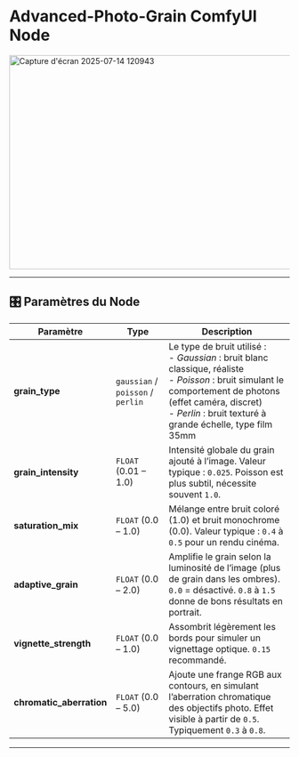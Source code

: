 # Advanced-Photo-Grain ComfyUI Node
<img width="515" height="385" alt="Capture d'écran 2025-07-14 120943" src="https://github.com/user-attachments/assets/2e39857b-63da-4604-9a67-ee6d35ec3a54" />

---

## 🎛️ Paramètres du Node

| Paramètre | Type | Description |
|----------|------|-------------|
| **grain_type** | `gaussian` / `poisson` / `perlin` | Le type de bruit utilisé :<br> - *Gaussian* : bruit blanc classique, réaliste<br> - *Poisson* : bruit simulant le comportement de photons (effet caméra, discret)<br> - *Perlin* : bruit texturé à grande échelle, type film 35mm |
| **grain_intensity** | `FLOAT` (0.01 – 1.0) | Intensité globale du grain ajouté à l’image. Valeur typique : `0.025`. Poisson est plus subtil, nécessite souvent `1.0`. |
| **saturation_mix** | `FLOAT` (0.0 – 1.0) | Mélange entre bruit coloré (1.0) et bruit monochrome (0.0). Valeur typique : `0.4` à `0.5` pour un rendu cinéma. |
| **adaptive_grain** | `FLOAT` (0.0 – 2.0) | Amplifie le grain selon la luminosité de l’image (plus de grain dans les ombres). `0.0` = désactivé. `0.8` à `1.5` donne de bons résultats en portrait. |
| **vignette_strength** | `FLOAT` (0.0 – 1.0) | Assombrit légèrement les bords pour simuler un vignettage optique. `0.15` recommandé. |
| **chromatic_aberration** | `FLOAT` (0.0 – 5.0) | Ajoute une frange RGB aux contours, en simulant l’aberration chromatique des objectifs photo. Effet visible à partir de `0.5`. Typiquement `0.3` à `0.8`. |

---
